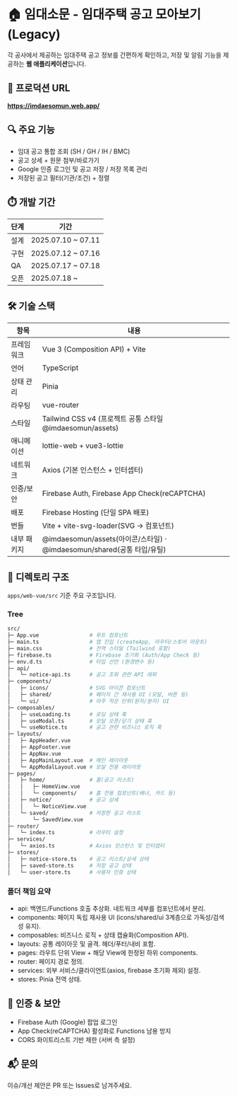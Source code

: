# 🏠 임대소문 - 임대주택 공고 모아보기 (Legacy)

각 공사에서 제공하는 임대주택 공고 정보를 간편하게 확인하고, 저장 및 알림 기능을 제공하는 **웹 애플리케이션**입니다.

## 🚀 프로덕션 URL

**https://imdaesomun.web.app/**

## 🔍 주요 기능

- 임대 공고 통합 조회 (SH / GH / IH / BMC)
- 공고 상세 + 원문 첨부/바로가기
- Google 인증 로그인 및 공고 저장 / 저장 목록 관리
- 저장된 공고 필터(기관/조건) + 정렬

## ⏱️ 개발 기간

| 단계 | 기간               |
| ---- | ------------------ |
| 설계 | 2025.07.10 ~ 07.11 |
| 구현 | 2025.07.12 ~ 07.16 |
| QA   | 2025.07.17 ~ 07.18 |
| 오픈 | 2025.07.18 ~       |

## 🛠️ 기술 스택

| 항목        | 내용                                                                   |
| ----------- | ---------------------------------------------------------------------- |
| 프레임워크  | Vue 3 (Composition API) + Vite                                         |
| 언어        | TypeScript                                                             |
| 상태 관리   | Pinia                                                                  |
| 라우팅      | vue-router                                                             |
| 스타일      | Tailwind CSS v4 (프로젝트 공통 스타일 @imdaesomun/assets)              |
| 애니메이션  | lottie-web + vue3-lottie                                               |
| 네트워크    | Axios (기본 인스턴스 + 인터셉터)                                       |
| 인증/보안   | Firebase Auth, Firebase App Check(reCAPTCHA)                           |
| 배포        | Firebase Hosting (단일 SPA 배포)                                       |
| 번들        | Vite + vite-svg-loader(SVG → 컴포넌트)                                 |
| 내부 패키지 | @imdaesomun/assets(아이콘/스타일) · @imdaesomun/shared(공통 타입/유틸) |

## 📂 디렉토리 구조

`apps/web-vue/src` 기준 주요 구조입니다.

### Tree

```bash
src/
├─ App.vue                # 루트 컴포넌트
├─ main.ts                # 앱 진입 (createApp, 라우터/스토어 마운트)
├─ main.css               # 전역 스타일 (Tailwind 포함)
├─ firebase.ts            # Firebase 초기화 (Auth/App Check 등)
├─ env.d.ts               # 타입 선언 (환경변수 등)
├─ api/
│   └─ notice-api.ts      # 공고 조회 관련 API 래퍼
├─ components/
│   ├─ icons/             # SVG 아이콘 컴포넌트
│   ├─ shared/            # 페이지 간 재사용 UI (모달, 버튼 등)
│   └─ ui/                # 아주 작은 단위(원자/분자) UI
├─ composables/
│   ├─ useLoading.ts      # 로딩 상태 훅
│   ├─ useModal.ts        # 모달 오픈/닫기 상태 훅
│   └─ useNotice.ts       # 공고 관련 비즈니스 로직 훅
├─ layouts/
│   ├─ AppHeader.vue
│   ├─ AppFooter.vue
│   ├─ AppNav.vue
│   ├─ AppMainLayout.vue  # 메인 레이아웃
│   └─ AppModalLayout.vue # 모달 전용 레이아웃
├─ pages/
│   ├─ home/              # 홈(공고 리스트)
│   │   ├─ HomeView.vue
│   │   └─ components/    # 홈 전용 컴포넌트(배너, 카드 등)
│   ├─ notice/            # 공고 상세
│   │   └─ NoticeView.vue
│   └─ saved/             # 저장한 공고 리스트
│       └─ SavedView.vue
├─ router/
│   └─ index.ts           # 라우터 설정
├─ services/
│   └─ axios.ts           # Axios 인스턴스 및 인터셉터
├─ stores/
│   ├─ notice-store.ts    # 공고 리스트/상세 상태
│   ├─ saved-store.ts     # 저장 공고 상태
│   └─ user-store.ts      # 사용자 인증 상태
```

### 폴더 책임 요약

- api: 백엔드/Functions 호출 추상화. 네트워크 세부를 컴포넌트에서 분리.
- components: 페이지 독립 재사용 UI (icons/shared/ui 3계층으로 가독성/검색성 유지).
- composables: 비즈니스 로직 + 상태 캡슐화(Composition API).
- layouts: 공통 레이아웃 및 골격. 헤더/푸터/내비 포함.
- pages: 라우트 단위 View + 해당 View에 한정된 하위 components.
- router: 페이지 경로 정의.
- services: 외부 서비스/클라이언트(axios, firebase 초기화 제외) 설정.
- stores: Pinia 전역 상태.

## 🔐 인증 & 보안

- Firebase Auth (Google) 팝업 로그인
- App Check(reCAPTCHA) 활성화로 Functions 남용 방지
- CORS 화이트리스트 기반 제한 (서버 측 설정)

## 📬 문의

이슈/개선 제안은 PR 또는 Issues로 남겨주세요.

